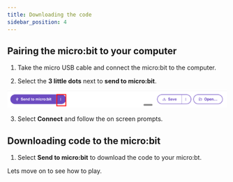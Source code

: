 ```yaml
---
title: Downloading the code
sidebar_position: 4
---
```


## Pairing the micro:bit to your computer

1. Take the micro USB cable and connect the micro:bit to the computer.

2. Select the **3 little dots** next to **send to micro:bit**.

![selecting the three dots](./img/SelectingDots.png)

3. Select **Connect** and follow the on screen prompts.


## Downloading code to the micro:bit

1. Select **Send to micro:bit** to download the code to your micro:bt.

Lets move on to see how to play.